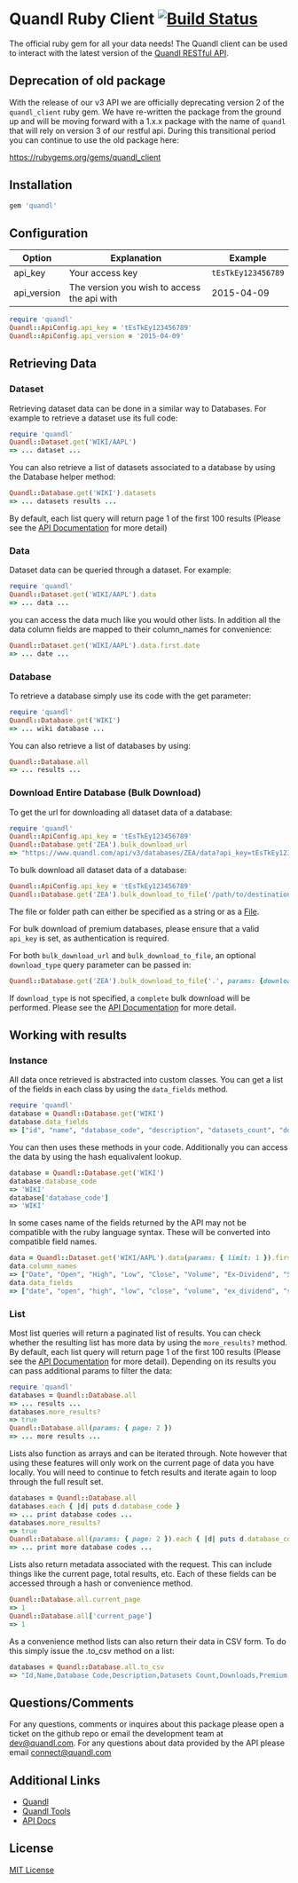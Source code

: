 # Quandl Ruby Client [![Build Status](https://travis-ci.org/quandl/quandl-ruby.svg?branch=master)](https://travis-ci.org/quandl/quandl-ruby)

The official ruby gem for all your data needs! The Quandl client can be used to interact with the latest version of the [Quandl RESTful API](https://www.quandl.com/docs/api).

## Deprecation of old package

With the release of our v3 API we are officially deprecating version 2 of the `quandl_client` ruby gem. We have re-written the package from the ground up and will be moving forward with a 1.x.x package with the name of `quandl` that will rely on version 3 of our restful api. During this transitional period you can continue to use the old package here: 

https://rubygems.org/gems/quandl_client


## Installation

```ruby
gem 'quandl'
```

## Configuration

| Option | Explanation | Example |
|---|---|---|
| api_key | Your access key | `tEsTkEy123456789` | Used to identify who you are and provide more access. |
| api_version | The version you wish to access the api with | 2015-04-09 | Can be used to test your code against the latest version without committing to it. |

```ruby
require 'quandl'
Quandl::ApiConfig.api_key = 'tEsTkEy123456789'
Quandl::ApiConfig.api_version = '2015-04-09'
```

## Retrieving Data

### Dataset

Retrieving dataset data can be done in a similar way to Databases. For example to retrieve a dataset use its full code: 

```ruby
require 'quandl'
Quandl::Dataset.get('WIKI/AAPL')
=> ... dataset ...
```

You can also retrieve a list of datasets associated to a database by using the Database helper method:


```ruby
Quandl::Database.get('WIKI').datasets
=> ... datasets results ...
```

By default, each list query will return page 1 of the first 100 results (Please see the [API Documentation](https://www.quandl.com/docs/api) for more detail)

### Data

Dataset data can be queried through a dataset. For example:

```ruby
require 'quandl'
Quandl::Dataset.get('WIKI/AAPL').data
=> ... data ...
```

you can access the data much like you would other lists. In addition all the data column fields are mapped to their column_names for convenience:

```ruby
Quandl::Dataset.get('WIKI/AAPL').data.first.date
=> ... date ...
```

### Database

To retrieve a database simply use its code with the get parameter:

```ruby
require 'quandl'
Quandl::Database.get('WIKI')
=> ... wiki database ...
```

You can also retrieve a list of databases by using:

```ruby
Quandl::Database.all
=> ... results ...
```

### Download Entire Database (Bulk Download)

To get the url for downloading all dataset data of a database:

```ruby
require 'quandl'
Quandl::ApiConfig.api_key = 'tEsTkEy123456789'
Quandl::Database.get('ZEA').bulk_download_url
=> "https://www.quandl.com/api/v3/databases/ZEA/data?api_key=tEsTkEy123456789"
```

To bulk download all dataset data of a database:

```ruby
Quandl::ApiConfig.api_key = 'tEsTkEy123456789'
Quandl::Database.get('ZEA').bulk_download_to_file('/path/to/destination/file_or_folder')
```

The file or folder path can either be specified as a string or as a [File](http://ruby-doc.org/core-2.2.0/File.html).

For bulk download of premium databases, please ensure that a valid `api_key` is set, as authentication is required.

For both `bulk_download_url` and `bulk_download_to_file`, an optional `download_type` query parameter can be passed in:

```ruby
Quandl::Database.get('ZEA').bulk_download_to_file('.', params: {download_type: 'partial'})
```

If `download_type` is not specified, a `complete` bulk download will be performed. Please see the [API Documentation](https://www.quandl.com/docs/api) for more detail.

## Working with results

### Instance

All data once retrieved is abstracted into custom classes. You can get a list of the fields in each class by using the `data_fields` method.

```ruby
require 'quandl'
database = Quandl::Database.get('WIKI')
database.data_fields
=> ["id", "name", "database_code", "description", "datasets_count", "downloads", "premium", "image"]
```

You can then uses these methods in your code. Additionally you can access the data by using the hash equalivalent lookup.

```ruby
database = Quandl::Database.get('WIKI')
database.database_code
=> 'WIKI'
database['database_code']
=> 'WIKI'
```

In some cases name of the fields returned by the API may not be compatible with the ruby language syntax. These will be converted into compatible field names.

```ruby
data = Quandl::Dataset.get('WIKI/AAPL').data(params: { limit: 1 }).first
data.column_names
=> ["Date", "Open", "High", "Low", "Close", "Volume", "Ex-Dividend", "Split Ratio", "Adj. Open", "Adj. High", "Adj. Low", "Adj. Close", "Adj. Volume"]
data.data_fields
=> ["date", "open", "high", "low", "close", "volume", "ex_dividend", "split_ratio", "adj_open", "adj_high", "adj_low", "adj_close", "adj_volume"]
```

### List

Most list queries will return a paginated list of results. You can check whether the resulting list has more data by using the `more_results?` method. By default, each list query will return page 1 of the first 100 results (Please see the [API Documentation](https://www.quandl.com/docs/api) for more detail). Depending on its results you can pass additional params to filter the data:

```ruby
require 'quandl'
databases = Quandl::Database.all
=> ... results ...
databases.more_results?
=> true
Quandl::Database.all(params: { page: 2 })
=> ... more results ...
```

Lists also function as arrays and can be iterated through. Note however that using these features will only work on the current page of data you have locally. You will need to continue to fetch results and iterate again to loop through the full result set.

```ruby
databases = Quandl::Database.all
databases.each { |d| puts d.database_code }
=> ... print database codes ...
databases.more_results?
=> true
Quandl::Database.all(params: { page: 2 }).each { |d| puts d.database_code }
=> ... print more database codes ...
```

Lists also return metadata associated with the request. This can include things like the current page, total results, etc. Each of these fields can be accessed through a hash or convenience method.

```ruby
Quandl::Database.all.current_page
=> 1
Quandl::Database.all['current_page']
=> 1
```

As a convenience method lists can also return their data in CSV form. To do this simply issue the .to_csv method on a list:

```ruby
databases = Quandl::Database.all.to_csv
=> "Id,Name,Database Code,Description,Datasets Count,Downloads,Premium,Image,Bundle Ids,Plan ...
```

## Questions/Comments

For any questions, comments or inquires about this package please open a ticket on the github repo or email the development team at <dev@quandl.com>. For any questions about data provided by the API please email connect@quandl.com

## Additional Links

* [Quandl](https://www.quandl.com)
* [Quandl Tools](https://www.quandl.com/tools/api)
* [API Docs](https://www.quandl.com/docs/api)

## License

[MIT License](http://opensource.org/licenses/MIT)

